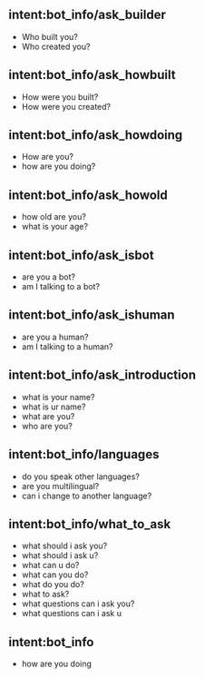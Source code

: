 ## intent:bot_info/ask_builder
- Who built you?
- Who created you?

## intent:bot_info/ask_howbuilt
- How were you built?
- How were you created?

## intent:bot_info/ask_howdoing
- How are you?
- how are you doing?

## intent:bot_info/ask_howold
- how old are you?
- what is your age?

## intent:bot_info/ask_isbot
- are you a bot?
- am I talking to a bot?

## intent:bot_info/ask_ishuman
- are you a human?
- am I talking to a human?

## intent:bot_info/ask_introduction
- what is your name?
- what is ur name?
- what are you?
- who are you?

## intent:bot_info/languages
- do you speak other languages?
- are you multilingual?
- can i change to another language?

## intent:bot_info/what_to_ask
- what should i ask you?
- what should i ask u?
- what can u do?
- what can you do?
- what do you do?
- what to ask?
- what questions can i ask you?
- what questions can i ask u

## intent:bot_info
- how are you doing
